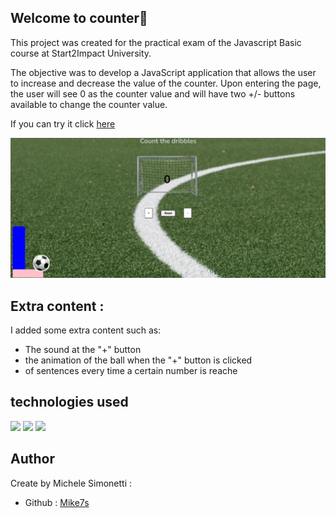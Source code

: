 ## Welcome to counter👋

This project was created for the practical exam of the Javascript Basic course at Start2Impact University.

The objective was to develop a JavaScript application that allows the user to increase and decrease the value of the counter. Upon entering the page, the user will see 0 as the counter value and will have two +/- buttons available to change the counter value.

If you can try it click [here](https://marvelous-arithmetic-b7b8f2.netlify.app/)

<img src=assets/media/img/screen.jpg>

## Extra content :
<p>I added some extra content such as:</p>
<ul>
<li>The sound at the "+" button</li>
<li>the animation of the ball when the "+" button is clicked</li>
<li>of sentences every time a certain number is reache</li>
</ul>

## technologies used

<img src="https://img.shields.io/badge/HTML5-E34F26?style=for-the-badge&logo=html5&logoColor=white">
<img src="https://img.shields.io/badge/CSS3-1572B6?style=for-the-badge&logo=css3&logoColor=white">
<img src="https://img.shields.io/badge/JavaScript-323330?style=for-the-badge&logo=javascript&logoColor=F7DF1E">

## Author 

Create by Michele Simonetti : 

* Github : [Mike7s](https://github.com/Mike7s)

